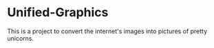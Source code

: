 # Unified-Graphics
This is a project to convert the internet's images into pictures of pretty unicorns.
